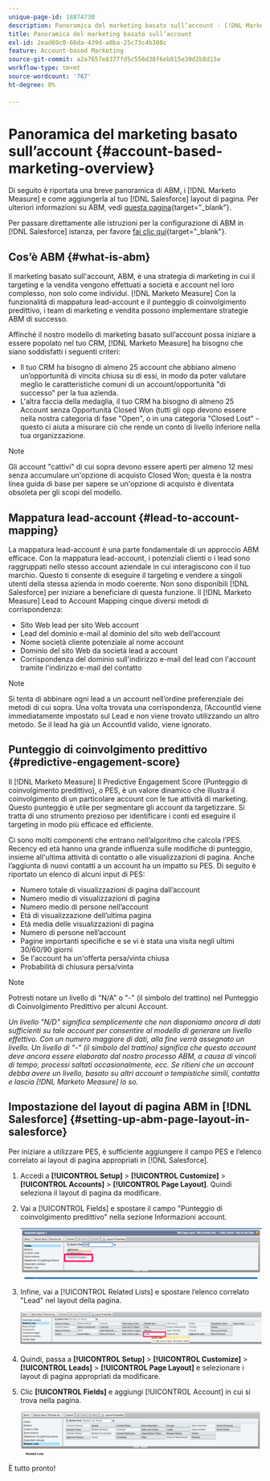 ```yaml
---
unique-page-id: 18874730
description: Panoramica del marketing basato sull’account - [!DNL Marketo Measure] - Documentazione del prodotto
title: Panoramica del marketing basato sull’account
exl-id: 2ead69c0-66da-439d-a0ba-25c73c4b308c
feature: Account-based Marketing
source-git-commit: a2a7657e8377fd5c556d38f6eb815e39d2b8d15e
workflow-type: tm+mt
source-wordcount: '767'
ht-degree: 0%

---
```


# Panoramica del marketing basato sull’account {#account-based-marketing-overview}

Di seguito è riportata una breve panoramica di ABM, i [!DNL Marketo Measure] e come aggiungerla al tuo [!DNL Salesforce] layout di pagina. Per ulteriori informazioni su ABM, vedi [questa pagina](https://www.marketo.com/account-based-marketing/){target="_blank"}.

Per passare direttamente alle istruzioni per la configurazione di ABM in [!DNL Salesforce] istanza, per favore [fai clic qui](/help/advanced-marketo-measure-features/account-based-marketing/account-based-marketing-overview.md#setting-up-abm-page-layout-in-salesforce){target="_blank"}.

## Cos’è ABM {#what-is-abm}

Il marketing basato sull&#39;account, ABM, è una strategia di marketing in cui il targeting e la vendita vengono effettuati a società e account nel loro complesso, non solo come individui. [!DNL Marketo Measure] Con la funzionalità di mappatura lead-account e il punteggio di coinvolgimento predittivo, i team di marketing e vendita possono implementare strategie ABM di successo.

Affinché il nostro modello di marketing basato sull’account possa iniziare a essere popolato nel tuo CRM, [!DNL Marketo Measure] ha bisogno che siano soddisfatti i seguenti criteri:

* Il tuo CRM ha bisogno di almeno 25 account che abbiano almeno un’opportunità di vincita chiusa su di essi, in modo da poter valutare meglio le caratteristiche comuni di un account/opportunità &quot;di successo&quot; per la tua azienda.
* L&#39;altra faccia della medaglia, il tuo CRM ha bisogno di almeno 25 Account senza Opportunità Closed Won (tutti gli opp devono essere nella nostra categoria di fase &quot;Open&quot;, o in una categoria &quot;Closed Lost&quot; - questo ci aiuta a misurare ciò che rende un conto di livello inferiore nella tua organizzazione.

>[!NOTE]
>
>Gli account &quot;cattivi&quot; di cui sopra devono essere aperti per almeno 12 mesi senza accumulare un&#39;opzione di acquisto Closed Won; questa è la nostra linea guida di base per sapere se un&#39;opzione di acquisto è diventata obsoleta per gli scopi del modello.

## Mappatura lead-account {#lead-to-account-mapping}

La mappatura lead-account è una parte fondamentale di un approccio ABM efficace. Con la mappatura lead-account, i potenziali clienti o i lead sono raggruppati nello stesso account aziendale in cui interagiscono con il tuo marchio. Questo ti consente di eseguire il targeting e vendere a singoli utenti della stessa azienda in modo coerente. Non sono disponibili [!DNL Salesforce] per iniziare a beneficiare di questa funzione. Il [!DNL Marketo Measure] Lead to Account Mapping cinque diversi metodi di corrispondenza:

* Sito Web lead per sito Web account
* Lead del dominio e-mail al dominio del sito web dell’account
* Nome società cliente potenziale al nome account
* Dominio del sito Web da società lead a account
* Corrispondenza del dominio sull&#39;indirizzo e-mail del lead con l&#39;account tramite l&#39;indirizzo e-mail del contatto

>[!NOTE]
>
>Si tenta di abbinare ogni lead a un account nell’ordine preferenziale dei metodi di cui sopra. Una volta trovata una corrispondenza, l’AccountId viene immediatamente impostato sul Lead e non viene trovato utilizzando un altro metodo. Se il lead ha già un AccountId valido, viene ignorato.

## Punteggio di coinvolgimento predittivo {#predictive-engagement-score}

Il [!DNL Marketo Measure] Il Predictive Engagement Score (Punteggio di coinvolgimento predittivo), o PES, è un valore dinamico che illustra il coinvolgimento di un particolare account con le tue attività di marketing. Questo punteggio è utile per segmentare gli account da targetizzare. Si tratta di uno strumento prezioso per identificare i conti ed eseguire il targeting in modo più efficace ed efficiente.

Ci sono molti componenti che entrano nell’algoritmo che calcola l’PES. Recency ed età hanno una grande influenza sulle modifiche di punteggio, insieme all&#39;ultima attività di contatto o alle visualizzazioni di pagina. Anche l’aggiunta di nuovi contatti a un account ha un impatto su PES. Di seguito è riportato un elenco di alcuni input di PES:

* Numero totale di visualizzazioni di pagina dall’account
* Numero medio di visualizzazioni di pagina
* Numero medio di persone nell’account
* Età di visualizzazione dell’ultima pagina
* Età media delle visualizzazioni di pagina
* Numero di persone nell’account
* Pagine importanti specifiche e se vi è stata una visita negli ultimi 30/60/90 giorni
* Se l&#39;account ha un&#39;offerta persa/vinta chiusa
* Probabilità di chiusura persa/vinta

>[!NOTE]
>
>Potresti notare un livello di &quot;N/A&quot; o &quot;-&quot; (il simbolo del trattino) nel Punteggio di Coinvolgimento Predittivo per alcuni Account.

_Un livello &quot;N/D&quot; significa semplicemente che non disponiamo ancora di dati sufficienti su tale account per consentire al modello di generare un livello effettivo. Con un numero maggiore di dati, alla fine verrà assegnato un livello._
_Un livello di &quot;-&quot; (il simbolo del trattino) significa che questo account deve ancora essere elaborato dal nostro processo ABM, a causa di vincoli di tempo, processi saltati occasionalmente, ecc. Se ritieni che un account debba avere un livello, basato su altri account o tempistiche simili, contatta e lascia [!DNL Marketo Measure] lo so._

## Impostazione del layout di pagina ABM in [!DNL Salesforce] {#setting-up-abm-page-layout-in-salesforce}

Per iniziare a utilizzare PES, è sufficiente aggiungere il campo PES e l’elenco correlato ai layout di pagina appropriati in [!DNL Salesforce].

1. Accedi a **[!UICONTROL Setup]** > **[!UICONTROL Customize]** > **[!UICONTROL Accounts]** > **[!UICONTROL Page Layout]**. Quindi seleziona il layout di pagina da modificare.
1. Vai a [!UICONTROL Fields] e spostare il campo &quot;Punteggio di coinvolgimento predittivo&quot; nella sezione Informazioni account.

   ![](assets/1.png)

1. Infine, vai a [!UICONTROL Related Lists] e spostare l’elenco correlato &quot;Lead&quot; nel layout della pagina.

   ![](assets/2.png)

1. Quindi, passa a **[!UICONTROL Setup]** > **[!UICONTROL Customize]** > **[!UICONTROL Leads]** > **[!UICONTROL Page Layout]** e selezionare i layout di pagina appropriati da modificare.
1. Clic **[!UICONTROL Fields]** e aggiungi [!UICONTROL Account] in cui si trova nella pagina.

   ![](assets/3.png)

È tutto pronto!

